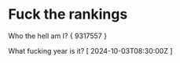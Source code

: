 # Fuck the rankings

Who the hell am I?
{ 9317557 }

What fucking year is it?
[ 2024-10-03T08:30:00Z ]
